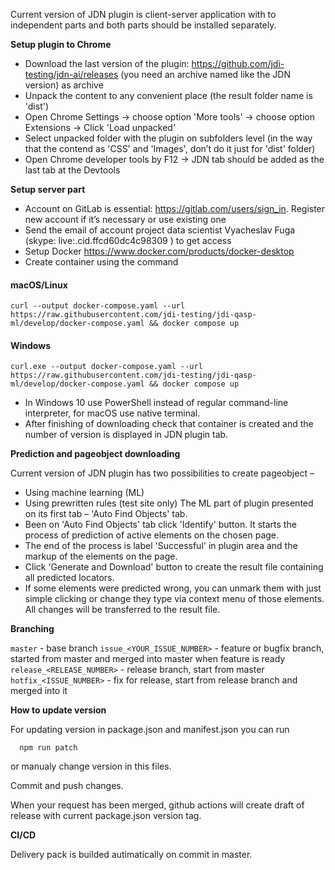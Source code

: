 Current version of JDN plugin is client-server application with to independent parts and both parts should be installed separately.

**Setup plugin to Chrome**
* Download the last version of the plugin: https://github.com/jdi-testing/jdn-ai/releases (you need an archive named like the JDN version) as archive
* Unpack the content to any convenient place (the result folder name is 'dist')
* Open Chrome Settings -> choose option 'More tools' -> choose option Extensions -> Click 'Load unpacked'
* Select unpacked folder with the plugin on subfolders level (in the way that the contend as 'CSS' and 'Images', don’t do it just for 'dist' folder)
* Open Chrome developer tools by F12 -> JDN tab should be added as the last tab at the Devtools

**Setup server part**
* Account on GitLab is essential: https://gitlab.com/users/sign_in. Register new account if it’s necessary or use existing one
* Send the email of account project data scientist Vyacheslav Fuga (skype: live:.cid.ffcd60dc4c98309 ) to get access
* Setup Docker https://www.docker.com/products/docker-desktop
* Create container using the command
#### macOS/Linux
```shell
curl --output docker-compose.yaml --url https://raw.githubusercontent.com/jdi-testing/jdi-qasp-ml/develop/docker-compose.yaml && docker compose up
```
#### Windows
```shell
curl.exe --output docker-compose.yaml --url https://raw.githubusercontent.com/jdi-testing/jdi-qasp-ml/develop/docker-compose.yaml && docker compose up
```
* In Windows 10 use PowerShell instead of regular command-line interpreter, for macOS use native terminal.
* After finishing of downloading check that container is created and the number of version is displayed in JDN plugin tab.

**Prediction and pageobject downloading**

Current version of JDN plugin has two possibilities to create pageobject – 
* Using machine learning (ML)
* Using prewritten rules (test site only)
The ML part of plugin presented on its first tab – 'Auto Find Objects' tab.
* Been on 'Auto Find Objects' tab click 'Identify' button. It starts the process of prediction of active elements on the chosen page.
* The end of the process is label 'Successful' in plugin area and the markup of the elements on the page.
* Click 'Generate and Download' button to create the result file containing all predicted locators.
* If some elements were predicted wrong, you can unmark them with just simple clicking or change they type via context menu of those elements. All changes will be transferred to the result file.

**Branching**

```master``` - base branch
```issue_<YOUR_ISSUE_NUMBER>``` - feature or bugfix branch, started from master and merged into master when feature is ready
```release_<RELEASE_NUMBER>``` - release branch, start from master
```hotfix_<ISSUE_NUMBER>```  - fix for release, start from release branch and merged into it


**How to update version**

For updating version in package.json and manifest.json you can run 
```
  npm run patch
```
or manualy change version in this files.

Commit and push changes.

When your request has been merged, github actions will create draft of release with current package.json version tag.

**CI/CD**

Delivery pack is builded autimatically on commit in master.
